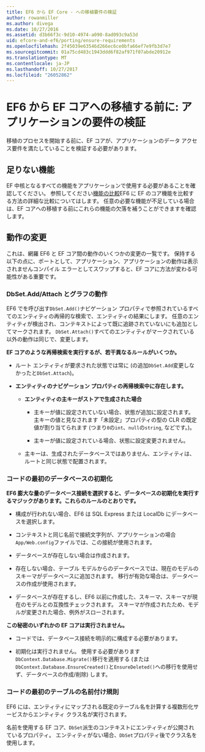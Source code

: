 ```yaml
---
title: EF6 から EF Core - への移植要件の検証
author: rowanmiller
ms.author: divega
ms.date: 10/27/2016
ms.assetid: d3b66f3c-9d10-4974-a090-8ad093c9a53d
uid: efcore-and-ef6/porting/ensure-requirements
ms.openlocfilehash: 2f45039e63546d266ec6ce0bfa66ef7e9fb3d7e7
ms.sourcegitcommit: 01a75cd483c1943ddd6f82af971f07abde20912e
ms.translationtype: MT
ms.contentlocale: ja-JP
ms.lasthandoff: 10/27/2017
ms.locfileid: "26052862"
---
```

# <a name="before-porting-from-ef6-to-ef-core-validate-your-applications-requirements"></a>EF6 から EF コアへの移植する前に: アプリケーションの要件の検証

移植のプロセスを開始する前に、EF コアが、アプリケーションのデータ アクセス要件を満たしていることを検証する必要があります。

## <a name="missing-features"></a>足りない機能

EF 中核となるすべての機能をアプリケーションで使用する必要があることを確認してください。 参照してください[機能の比較](../features.md)EF6 に EF のコア機能を比較する方法の詳細な比較についてはします。 任意の必要な機能が不足している場合は、EF コアへの移植する前にこれらの機能の欠落を補うことができますを確認します。

## <a name="behavior-changes"></a>動作の変更

これは、網羅 EF6 と EF コア間の動作のいくつかの変更の一覧です。 保持する以下の点に、ポートとして、アプリケーション、アプリケーションの動作は表示されませんコンパイル エラーとしてスワップすると、EF コアに方法が変わる可能性がある重要です。

### <a name="dbsetaddattach-and-graph-behavior"></a>DbSet.Add/Attach とグラフの動作

EF6 でを呼び出す`DbSet.Add()`ナビゲーション プロパティで参照されているすべてのエンティティの再帰的な検索で、エンティティの結果にします。 任意のエンティティが検出され、コンテキストによって既に追跡されていないにも追加としてマークされます。 `DbSet.Attach()`すべてのエンティティがマークされている以外の動作は同じで、変更します。

**EF コアのような再帰検索を実行するが、若干異なるルールがいくつか。**

*  ルート エンティティが要求された状態では常に (の追加`DbSet.Add`変更しなかったと`DbSet.Attach`)。

*  **エンティティのナビゲーション プロパティの再帰検索中に存在します。**

    *  **エンティティの主キーがストアで生成された場合**

        * 主キーが値に設定されていない場合、状態が追加に設定されます。 主キーの値と見なされます「未設定」プロパティの型の CLR の既定値が割り当てられます (つまり`0`の`int`、`null`の`string`, などです。)。

        * 主キーが値に設定されている場合、状態に設定変更されません。

    *  主キーは、生成されたデータベースではありません、エンティティは、ルートと同じ状態で配置されます。

### <a name="code-first-database-initialization"></a>コードの最初のデータベースの初期化

**EF6 膨大な量のデータベース接続を選択すると、データベースの初期化を実行するマジックがあります。これらのルールのとおりです。**

* 構成が行われない場合、EF6 は SQL Express または LocalDb にデータベースを選択します。

* コンテキストと同じ名前で接続文字列が、アプリケーションの場合`App/Web.config`ファイルでは、この接続が使用されます。

* データベースが存在しない場合は作成されます。

* 存在しない場合、テーブル モデルからのデータベースでは、現在のモデルのスキーマがデータベースに追加されます。 移行が有効な場合は、データベースの作成が使用されます。

* データベースが存在するし、EF6 以前に作成した、スキーマ、スキーマが現在のモデルとの互換性チェックされます。 スキーマが作成されたため、モデルが変更された場合、例外がスローされます。

**この秘密のいずれかの EF コアは実行されません。**

* コードでは、データベース接続を明示的に構成する必要があります。

* 初期化は実行されません。 使用する必要があります`DbContext.Database.Migrate()`移行を適用する (または`DbContext.Database.EnsureCreated()`と`EnsureDeleted()`への移行を使用せず、データベースの作成/削除) します。

### <a name="code-first-table-naming-convention"></a>コードの最初のテーブルの名前付け規則

EF6 には、エンティティにマップされる既定のテーブル名を計算する複数形化サービスからエンティティ クラス名が実行されます。

名前を使用する EF コア、`DbSet`派生のコンテキストにエンティティが公開されているプロパティ。 エンティティがない場合、`DbSet`プロパティ後でクラス名を使用します。

